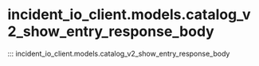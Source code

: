# incident_io_client.models.catalog_v2_show_entry_response_body

::: incident_io_client.models.catalog_v2_show_entry_response_body
